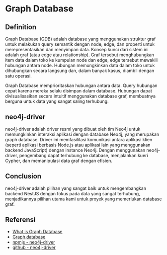 # Graph Database

## Definition

Graph Database (GDB) adalah database yang menggunakan struktur graf untuk melakukan query semantik dengan node, edge, dan properti untuk merepresentasikan dan menyimpan data. Konsep kunci dari sistem ini adalah graf (atau edge atau relationship). Graf tersebut menghubungkan item data dalam toko ke kumpulan node dan edge, edge tersebut mewakili hubungan antara node. Hubungan memungkinkan data dalam toko untuk dihubungkan secara langsung dan, dalam banyak kasus, diambil dengan satu operasi.

Graph Database memprioritaskan hubungan antara data. Query hubungan cepat karena mereka selalu disimpan dalam database. Hubungan dapat divisualisasikan secara intuitif menggunakan database graf, membuatnya berguna untuk data yang sangat saling terhubung.

## neo4j-driver

neo4j-driver adalah driver resmi yang dibuat oleh tim Neo4j untuk memungkinkan interaksi aplikasi dengan database Neo4j, yang merupakan graph database. Driver ini memfasilitasi komunikasi antara aplikasi klien (seperti aplikasi berbasis Node.js atau aplikasi lain yang menggunakan backend JavaScript) dengan instance Neo4j. Dengan menggunakan neo4j-driver, pengembang dapat terhubung ke database, menjalankan kueri Cypher, dan memanipulasi data graf dengan efisien.

## Conclusion

neo4j-driver adalah pilihan yang sangat baik untuk mengembangkan backend NestJS dengan fokus pada data yang sangat terhubung, menjadikannya pilihan utama kami untuk proyek yang memerlukan database graf.

## Referensi

- [What is Graph Database](https://www.geeksforgeeks.org/what-is-graph-database/)
- [Graph database](https://en.wikipedia.org/wiki/Graph_database)
- [npmjs - neo4j-driver](https://www.npmjs.com/package/neo4j-driver)
- [github - neo4j-driver](https://github.com/neo4j/neo4j-javascript-driver)
